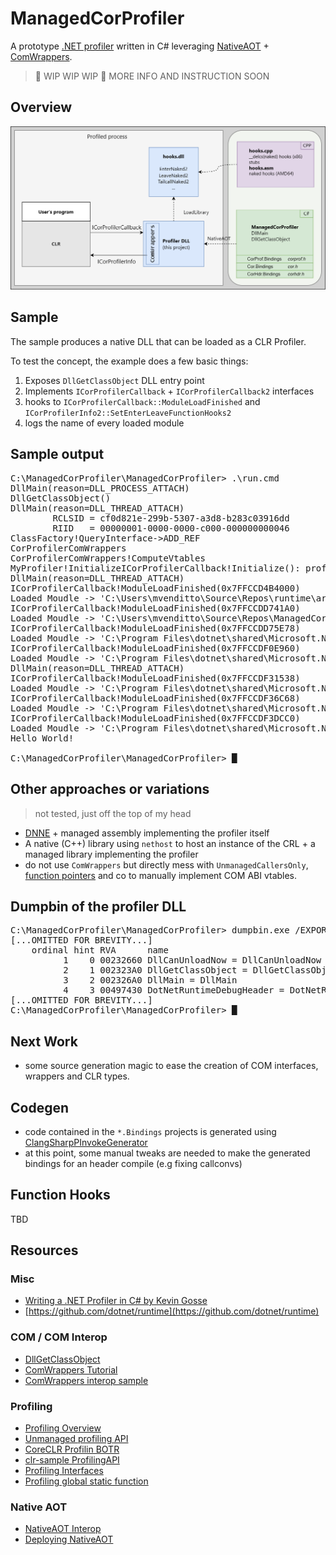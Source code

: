 # ManagedCorProfiler

A prototype [.NET profiler](https://learn.microsoft.com/en-us/dotnet/framework/unmanaged-api/profiling/) written in C# leveraging [NativeAOT](https://learn.microsoft.com/en-us/dotnet/core/deploying/native-aot/) + [ComWrappers](https://learn.microsoft.com/en-us/dotnet/api/system.runtime.interopservices.comwrappers?view=net-7.0).

> 🚧 WIP WIP WIP 🚧
> MORE INFO AND INSTRUCTION SOON

## Overview
<img src="/docs/images/overview.png"></img>

## Sample
The sample produces a native DLL that can be loaded as a CLR Profiler.

To test the concept, the example does a few basic things:
 1. Exposes `DllGetClassObject` DLL entry point
 2. Implements `ICorProfilerCallback` + `ICorProfilerCallback2` interfaces
 3. hooks to `ICorProfilerCallback::ModuleLoadFinished` and `ICorProfilerInfo2::SetEnterLeaveFunctionHooks2`
 4. logs the name of every loaded module

## Sample output
<pre><samp>C:\ManagedCorProfiler\ManagedCorProfiler> <kbd>.\run.cmd</kbd>
DllMain(reason=DLL_PROCESS_ATTACH)
DllGetClassObject()
DllMain(reason=DLL_THREAD_ATTACH)
        RCLSID = cf0d821e-299b-5307-a3d8-b283c03916dd
        RIID   = 00000001-0000-0000-c000-000000000046
ClassFactory!QueryInterface->ADD_REF
CorProfilerComWrappers
CorProfilerComWrappers!ComputeVtables
MyProfiler!InitializeICorProfilerCallback!Initialize(): profInfo 20A0A6071D0
DllMain(reason=DLL_THREAD_ATTACH)
ICorProfilerCallback!ModuleLoadFinished(0x7FFCCD4B4000)
Loaded Moudle -> 'C:\Users\mvenditto\Source\Repos\runtime\artifacts\bin\coreclr\windows.x64.Debug\System.Private.CoreLib.dll'
ICorProfilerCallback!ModuleLoadFinished(0x7FFCCDD741A0)
Loaded Moudle -> 'C:\Users\mvenditto\Source\Repos\ManagedCorProfiler\SampleApp\bin\Debug\net7.0\vtbl_test.dll'
ICorProfilerCallback!ModuleLoadFinished(0x7FFCCDD75E78)
Loaded Moudle -> 'C:\Program Files\dotnet\shared\Microsoft.NETCore.App\7.0.0\system.runtime.dll'
ICorProfilerCallback!ModuleLoadFinished(0x7FFCCDF0E960)
Loaded Moudle -> 'C:\Program Files\dotnet\shared\Microsoft.NETCore.App\7.0.0\system.console.dll'
DllMain(reason=DLL_THREAD_ATTACH)
ICorProfilerCallback!ModuleLoadFinished(0x7FFCCDF31538)
Loaded Moudle -> 'C:\Program Files\dotnet\shared\Microsoft.NETCore.App\7.0.0\system.threading.dll'
ICorProfilerCallback!ModuleLoadFinished(0x7FFCCDF36C68)
Loaded Moudle -> 'C:\Program Files\dotnet\shared\Microsoft.NETCore.App\7.0.0\system.text.encoding.extensions.dll'
ICorProfilerCallback!ModuleLoadFinished(0x7FFCCDF3DCC0)
Loaded Moudle -> 'C:\Program Files\dotnet\shared\Microsoft.NETCore.App\7.0.0\system.runtime.interopservices.dll'
Hello World!

C:\ManagedCorProfiler\ManagedCorProfiler> █</samp></pre>

## Other approaches or variations
> not tested, just off the top of my head
- [DNNE](https://github.com/AaronRobinsonMSFT/DNNE) + managed assembly implementing the profiler itself
- A native (C++) library using `nethost` to host an instance of the CRL + a managed library implementing the profiler
- do not use `ComWrappers` but directly mess with `UnmanagedCallersOnly`, [function pointers](https://learn.microsoft.com/it-it/dotnet/csharp/language-reference/proposals/csharp-9.0/function-pointers) and co to manually implement COM ABI vtables.

## Dumpbin of the profiler DLL
<pre><samp>C:\ManagedCorProfiler\ManagedCorProfiler> <kbd>dumpbin.exe /EXPORTS bin\Debug\net7.0\win-x64\native\ManagedCorProfiler.dll</kbd>
[...OMITTED FOR BREVITY...]
    ordinal hint RVA      name
          1    0 00232660 DllCanUnloadNow = DllCanUnloadNow
          2    1 002323A0 DllGetClassObject = DllGetClassObject
          3    2 002326A0 DllMain = DllMain
          4    3 00497430 DotNetRuntimeDebugHeader = DotNetRuntimeDebugHeader
[...OMITTED FOR BREVITY...]
C:\ManagedCorProfiler\ManagedCorProfiler> █</samp></pre>

## Next Work
- some source generation magic to ease the creation of COM interfaces, wrappers and CLR types.

## Codegen
- code contained in the `*.Bindings` projects is generated using [ClangSharpPInvokeGenerator](https://github.com/dotnet/ClangSharp)
- at this point, some manual tweaks are needed to make the generated bindings for an header compile (e.g fixing callconvs)

## Function Hooks
TBD

## Resources
### Misc
- [Writing a .NET Profiler in C# by Kevin Gosse](https://minidump.net/writing-a-net-profiler-in-c-part-1-d3978aae9b12)
- [https://github.com/dotnet/runtime](https://github.com/dotnet/runtime)
### COM / COM Interop
- [DllGetClassObject](https://learn.microsoft.com/en-us/windows/win32/api/combaseapi/nf-combaseapi-dllgetclassobject)
- [ComWrappers Tutorial](https://learn.microsoft.com/en-us/dotnet/standard/native-interop/tutorial-comwrappers)
- [ComWrappers interop sample](https://github.com/dotnet/samples/blob/main/core/interop/comwrappers/Tutorial/Program.cs)
### Profiling
- [Profiling Overview](https://learn.microsoft.com/en-us/dotnet/framework/unmanaged-api/profiling/profiling-overview)
- [Unmanaged profiling API](https://learn.microsoft.com/en-us/dotnet/framework/unmanaged-api/profiling/)
- [CoreCLR Profilin BOTR](https://github.com/dotnet/runtime/blob/main/docs/design/coreclr/botr/profiling.md)
- [clr-sample ProfilingAPI](https://github.com/mvenditto/clr-samples/tree/master/ProfilingAPI)
- [Profiling Interfaces](https://learn.microsoft.com/en-us/dotnet/framework/unmanaged-api/profiling/profiling-interfaces)
- [Profiling global static function](https://learn.microsoft.com/en-us/dotnet/framework/unmanaged-api/profiling/profiling-global-static-functions)
### Native AOT
- [NativeAOT Interop](https://github.com/dotnet/runtime/blob/main/src/coreclr/nativeaot/docs/interop.md)
- [Deploying NativeAOT](https://learn.microsoft.com/en-us/dotnet/core/deploying/native-aot/)
